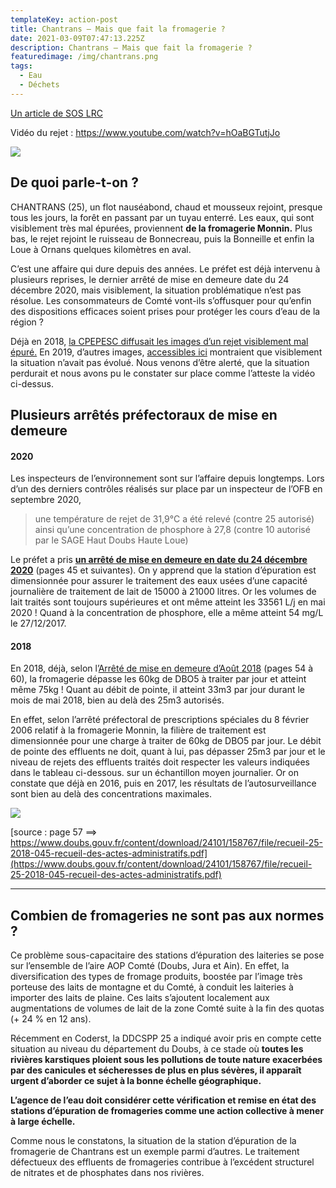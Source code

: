 ```yaml
---
templateKey: action-post
title: Chantrans – Mais que fait la fromagerie ?
date: 2021-03-09T07:47:13.225Z
description: Chantrans – Mais que fait la fromagerie ?
featuredimage: /img/chantrans.png
tags:
  - Eau
  - Déchets
---
```

[Un article de SOS LRC](https://www.soslrc.com/2021/03/08/chantrans-mais-que-fait-la-fromagerie/)

Vidéo du rejet : <https://www.youtube.com/watch?v=hOaBGTutjJo>

![](/img/chantrans.png?nf_resize=fit&w=400#center)

## De quoi parle-t-on ?

CHANTRANS (25), un flot nauséabond, chaud et mousseux rejoint, presque tous les jours, la forêt en passant par un tuyau enterré. Les eaux, qui sont visiblement très mal épurées, proviennent **de la fromagerie Monnin.** Plus bas, le rejet rejoint le ruisseau de Bonnecreau, puis la Bonneille et enfin la Loue à Ornans quelques kilomètres en aval.

C’est une affaire qui dure depuis des années. Le préfet est déjà intervenu à plusieurs reprises, le dernier arrêté de mise en demeure date du 24 décembre 2020, mais visiblement, la situation problématique n’est pas résolue. Les consommateurs de Comté vont-ils s’offusquer pour qu’enfin des dispositions efficaces soient prises pour protéger les cours d’eau de la région ?

Déjà en 2018, [la CPEPESC diffusait les images d’un rejet visiblement mal épuré.](https://cpepesc.org/6-nature-et-pollutions/les-news/vallee-de-la-loue-dans-la-serie-ces-industries-qui-se-negligent-un-rejet-fromager-ra-comte/) En 2019, d’autres images, [accessibles ici](https://youtu.be/XBpugBM1ck8) montraient que visiblement la situation n’avait pas évolué. Nous venons d’être alerté, que la situation perdurait et nous avons pu le constater sur place comme l’atteste la vidéo ci-dessus.

## Plusieurs arrêtés préfectoraux de mise en demeure

#### 2020

Les inspecteurs de l’environnement sont sur l’affaire depuis longtemps. Lors d’un des derniers contrôles réalisés sur place par un inspecteur de l’OFB en septembre 2020,

> une température de rejet de 31,9°C a été relevé (contre 25 autorisé) ainsi qu’une concentration de phosphore à 27,8 (contre 10 autorisé par le SAGE Haut Doubs Haute Loue)

Le préfet a pris **[un arrêté de mise en demeure en date du 24 décembre 2020](https://www.doubs.gouv.fr/content/download/31243/197044/file/recueil-25-2021-006-recueil-des-actes-administratifs-special.pdf)** (pages 45 et suivantes). On y apprend que la station d’épuration est dimensionnée pour assurer le traitement des eaux usées d’une capacité journalière de traitement de lait de 15000 à 21000 litres. Or les volumes de lait traités sont toujours supérieures et ont même atteint les 33561 L/j en mai 2020 ! Quand à la concentration de phosphore, elle a même atteint 54 mg/L le 27/12/2017.

#### 2018

En 2018, déjà, selon l’[Arrêté de mise en demeure d’Août 2018](https://www.doubs.gouv.fr/content/download/24101/158767/file/recueil-25-2018-045-recueil-des-actes-administratifs.pdf) (pages 54 à 60), la fromagerie dépasse les 60kg de DBO5 à traiter par jour et atteint même 75kg ! Quant au débit de pointe, il atteint 33m3 par jour durant le mois de mai 2018, bien au delà des 25m3 autorisés.

En effet, selon l’arrêté préfectoral de prescriptions spéciales du 8 février 2006 relatif à la fromagerie Monnin, la filière de traitement est dimensionnée pour une charge à traiter de 60kg de DBO5 par jour. Le débit de pointe des effluents ne doit, quant à lui, pas dépasser 25m3 par jour et le niveau de rejets des effluents traités doit respecter les valeurs indiquées dans le tableau ci-dessous. sur un échantillon moyen journalier. Or on constate que déjà en 2016, puis en 2017, les résultats de l’autosurveillance sont bien au delà des concentrations maximales.[](https://www.doubs.gouv.fr/content/download/24101/158767/file/recueil-25-2018-045-recueil-des-actes-administratifs.pdf)

![](/img/tableau-fromagerie.png?nf_resize=fit&w=400#center)

[source : page 57 ==> https://www.doubs.gouv.fr/content/download/24101/158767/file/recueil-25-2018-045-recueil-des-actes-administratifs.pdf](https://www.doubs.gouv.fr/content/download/24101/158767/file/recueil-25-2018-045-recueil-des-actes-administratifs.pdf)

- - -

## Combien de fromageries ne sont pas aux normes ?

Ce problème sous-capacitaire des stations d’épuration des laiteries se pose sur l’ensemble de l’aire AOP Comté (Doubs, Jura et Ain). En effet, la diversification des types de fromage produits, boostée par l’image très porteuse des laits de montagne et du Comté, à conduit les laiteries à importer des laits de plaine. Ces laits s’ajoutent localement aux augmentations de volumes de lait de la zone Comté suite à la fin des quotas (+ 24 % en 12 ans).

Récemment en Coderst, la DDCSPP 25 a indiqué avoir pris en compte cette situation au niveau du département du Doubs, à ce stade où **toutes les rivières karstiques ploient sous les pollutions de toute nature exacerbées par des canicules et sécheresses de plus en plus sévères, il apparaît urgent d’aborder ce sujet à la bonne échelle géographique.**

**L’agence de l’eau doit considérer cette vérification et remise en état des stations d’épuration de fromageries comme une action collective à mener à large échelle.**

Comme nous le constatons, la situation de la station d’épuration de la fromagerie de Chantrans est un exemple parmi d’autres. Le traitement défectueux des effluents de fromageries contribue à l’excédent structurel de nitrates et de phosphates dans nos rivières.

<!--EndFragment-->